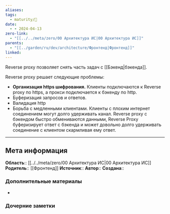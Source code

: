 ```yaml
---
aliases: 
tags:
  - maturity/🌱
date:
  - - 2024-04-13
zero-link:
  - "[[../../meta/zero/00 Архитектура ИС|00 Архитектура ИС]]"
parents:
  - "[[../garden/ru/dev/architecture/Фронтенд|Фронтенд]]"
linked:
---
```

Rеverse proxy позволяет снять часть задач с [[Бэкенд|бэкенда]].

Rеverse proxy решает следующие проблемы:
- **Организация https шифрования.** Клиенты подключаются к Reverse proxy по https, а прокси подключается к бэкенду по http.
- Буферизация запросов и ответов.
- Валидация http
- Борьба с медленными клиентами. Клиенты с плохим интернет соединением могут долго удерживать канал. Reverse proxy с бэкендом быстро обмениваются данными, Reverse Proxy буферизирует ответ с бэкенда и может довольно долго удерживать соединение с клиентом скармливая ему ответ.
***
## Мета информация
**Область**:: [[../../meta/zero/00 Архитектура ИС|00 Архитектура ИС]]
**Родитель**:: [[Фронтенд]]
**Источник**:: 
**Автор**:: 
**Создана**:: 
### Дополнительные материалы
- 
### Дочерние заметки
<!-- QueryToSerialize: LIST FROM [[]] WHERE contains(Родитель, this.file.link) or contains(parents, this.file.link) -->
